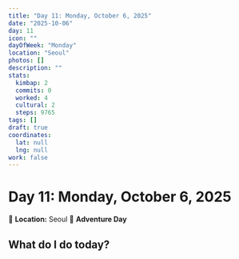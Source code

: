 ```yaml
---
title: "Day 11: Monday, October 6, 2025"
date: "2025-10-06"
day: 11
icon: ""
dayOfWeek: "Monday"
location: "Seoul"
photos: []
description: ""
stats:
  kimbap: 2
  commits: 0
  worked: 4
  cultural: 2
  steps: 9765
tags: []
draft: true
coordinates:
  lat: null
  lng: null
work: false
---
```

# Day 11: Monday, October 6, 2025

📍 **Location:** Seoul
🎒 **Adventure Day**

## What do I do today?


